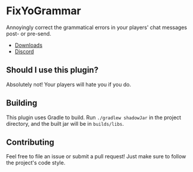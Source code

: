 # FixYoGrammar
Annoyingly correct the grammatical errors in your players' chat messages post- or pre-send.

* [Downloads](https://github.com/TehBrian/FixYoGrammar/releases/latest)
* [Discord](https://chat.tehbrian.xyz)

## Should I use this plugin?
Absolutely not! Your players will hate you if you do.

## Building
This plugin uses Gradle to build. Run `./gradlew shadowJar` in the project directory,
and the built jar will be in `builds/libs`.

## Contributing
Feel free to file an issue or submit a pull request! Just make sure to follow the
project's code style.
